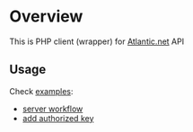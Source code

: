 # Overview
This is PHP client (wrapper) for [Atlantic.net](https://www.atlantic.net/docs/api/) API 

## Usage
Check [examples](./bin/examples/):

* [server workflow](./bin/examples/instance.php)
* [add authorized key](./bin/examples/addAuthKey.php)
